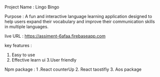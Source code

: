 Project Name : Lingo Bingo

Purpose : A fun and interactive language learning application designed to help users expand their vocabulary and improve their communication skills in multiple languages. 



live URL : https://assiment-6afaa.firebaseapp.com

key features : 
  1. Easy to use 
  2. Effective learn ui
  3.User friendly

Npm package : 
     1 .React counterUp
     2. React taostifiy
     3. Aos package
